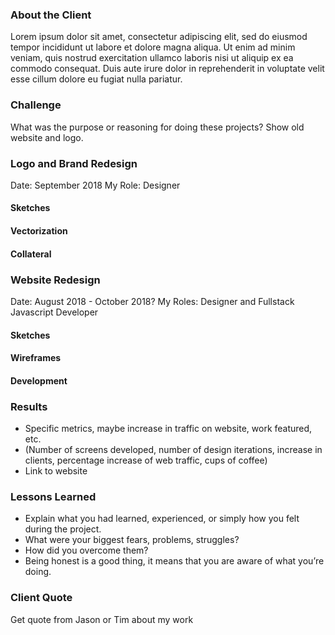 ### About the Client
Lorem ipsum dolor sit amet, consectetur adipiscing elit, sed do eiusmod tempor incididunt ut labore et dolore magna aliqua. Ut enim ad minim veniam, quis nostrud exercitation ullamco laboris nisi ut aliquip ex ea commodo consequat. Duis aute irure dolor in reprehenderit in voluptate velit esse cillum dolore eu fugiat nulla pariatur.

### Challenge
What was the purpose or reasoning for doing these projects? Show old website and logo.

### Logo and Brand Redesign
Date: September 2018
My Role: Designer

#### Sketches

#### Vectorization

#### Collateral

### Website Redesign
Date: August 2018 - October 2018?
My Roles: Designer and Fullstack Javascript Developer

#### Sketches

#### Wireframes

#### Development

### Results
- Specific metrics, maybe increase in traffic on website, work featured, etc.
- (Number of screens developed, number of design iterations, increase in clients, percentage increase of web traffic, cups of coffee)
- Link to website

### Lessons Learned
- Explain what you had learned, experienced, or simply how you felt during the project. 
- What were your biggest fears, problems, struggles? 
- How did you overcome them?
- Being honest is a good thing, it means that you are aware of what you’re doing.

### Client Quote
Get quote from Jason or Tim about my work
